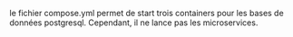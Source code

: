 le fichier compose.yml permet de start trois containers pour les bases de données postgresql. Cependant, il ne lance pas les microservices.
